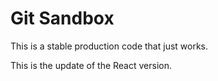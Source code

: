 # Git Sandbox

This is a stable production code that just works.

This is the update of the React version.
